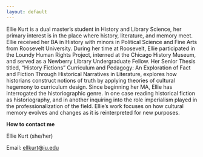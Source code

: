 ```yaml
---
layout: default
---
```


Ellie Kurt is a dual master’s student in History and Library Science, her primary interest is in the place where history, literature, and memory meet. Ellie received her BA in History with minors in Political Science and Fine Arts from Roosevelt University. During her time at Roosevelt, Ellie participated in the Loundy Human Rights Project, interned at the Chicago History Museum, and served as a Newberry Library Undergraduate Fellow. Her Senior Thesis titled, “History Fictions” Curriculum and Pedagogy: An Exploration of Fact and Fiction Through Historical Narratives in Literature, explores how historians construct notions of truth by applying theories of cultural hegemony to curriculum design. Since beginning her MA, Ellie has interrogated the historiographic genre. In one case reading historical fiction as historiography, and in another inquiring into the role imperialism played in the professionalization of the field. Ellie’s work focuses on how cultural memory evolves and changes as it is reinterpreted for new purposes.




**How to contact me**

Ellie Kurt (she/her)

Email: <ellkurt@iu.edu>
